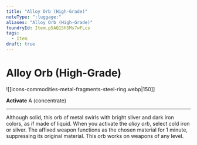 ```yaml
---
title: "Alloy Orb (High-Grade)"
noteType: ":luggage:"
aliases: "Alloy Orb (High-Grade)"
foundryId: Item.p5AQ15H5Ms7wFLcs
tags:
  - Item
draft: true
---
```


# Alloy Orb (High-Grade)
![[icons-commodities-metal-fragments-steel-ring.webp|150]]

**Activate** A (concentrate)

* * *

Although solid, this orb of metal swirls with bright silver and dark iron colors, as if made of liquid. When you activate the _alloy orb_, select cold iron or silver. The affixed weapon functions as the chosen material for 1 minute, suppressing its original material. This orb works on weapons of any level.


